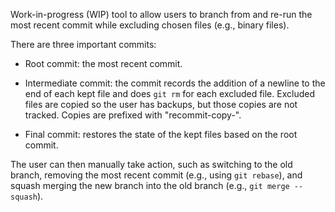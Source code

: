 Work-in-progress (WIP) tool to allow users to branch from and re-run the most recent commit while excluding chosen files (e.g., binary files).

There are three important commits:

* Root commit: the most recent commit.

* Intermediate commit: the commit records the addition of a newline to the end of each kept file and does `git rm` for each excluded file. Excluded files are copied so the user has backups, but those copies are not tracked. Copies are prefixed with "recommit-copy-".

* Final commit: restores the state of the kept files based on the root commit.

The user can then manually take action, such as switching to the old branch, removing the most recent commit (e.g., using `git rebase`), and squash merging the new branch into the old branch (e.g., `git merge --squash`).